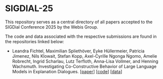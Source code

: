 # SIGDIAL-25

This repository serves as a central directory of all papers accepted to the SIGDial Conference 2025 by the Webis Group.

The code and data associated with the respective submissions are found in the repositories linked below:

* Leandra Fichtel, Maximilian Spliethöver, Eyke Hüllermeier, Patricia Jimenez, Nils Klowait, Stefan Kopp, Axel-Cyrille Ngonga Ngomo, Amelie Robrecht, Ingrid Scharlau, Lutz Terfloth, Anna-Lisa Vollmer, and Henning Wachsmuth. Investigating Co-Constructive Behavior of Large Language Models in Explanation Dialogues. [[paper](https://arxiv.org/abs/2504.18483)] [[code](https://github.com/webis-de/sigdial25-co-constructive-llms)] [[data](https://github.com/webis-de/sigdial25-co-constructive-llms-data)]
